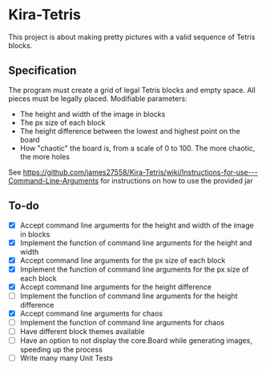 # Kira-Tetris
This project is about making pretty pictures with a valid sequence of Tetris blocks.

## Specification
The program must create a grid of legal Tetris blocks and empty space. All pieces must be legally placed.
Modifiable parameters:
- The height and width of the image in blocks
- The px size of each block
- The height difference between the lowest and highest point on the board
- How "chaotic" the board is, from a scale of 0 to 100. The more chaotic, the more holes

See https://github.com/james27558/Kira-Tetris/wiki/Instructions-for-use---Command-Line-Arguments for instructions on how to use the provided jar

## To-do
- [X] Accept command line arguments for the height and width of the image in blocks
- [X] Implement the function of command line arguments for the height and width
- [X] Accept command line arguments for the px size of each block
- [X] Implement the function of command line arguments for the px size of each block
- [X] Accept command line arguments for the height difference
- [ ] Implement the function of command line arguments for the height difference
- [X] Accept command line arguments for chaos
- [ ] Implement the function of command line arguments for chaos
- [ ] Have different block themes available
- [ ] Have an option to not display the core.Board while generating images, speeding up the process
- [ ] Write many many Unit Tests
